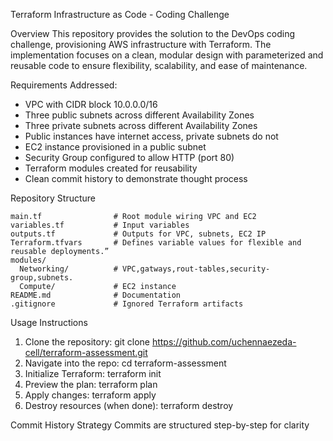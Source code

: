 Terraform Infrastructure as Code - Coding Challenge

Overview
This repository provides the solution to the DevOps coding challenge, provisioning AWS infrastructure with Terraform. 
The implementation focuses on a clean, modular design with parameterized and reusable code to ensure flexibility, scalability, 
and ease of maintenance.

Requirements Addressed:
-   VPC with CIDR block 10.0.0.0/16
-   Three public subnets across different Availability Zones
-   Three private subnets across different Availability Zones
-   Public instances have internet access, private subnets do not
-   EC2 instance provisioned in a public subnet
-   Security Group configured to allow HTTP (port 80)
-   Terraform modules created for reusability
-   Clean commit history to demonstrate thought process

Repository Structure

    main.tf                # Root module wiring VPC and EC2
    variables.tf           # Input variables
    outputs.tf             # Outputs for VPC, subnets, EC2 IP
    Terraform.tfvars       # Defines variable values for flexible and reusable deployments.” 
    modules/
      Networking/          # VPC,gatways,rout-tables,security-group,subnets.
      Compute/             # EC2 instance 
    README.md              # Documentation
    .gitignore             # Ignored Terraform artifacts

Usage Instructions

1.  Clone the repository: git clone https://github.com/uchennaezeda-cell/terraform-assessment.git
2.  Navigate into the repo: cd terraform-assessment
3.  Initialize Terraform: terraform init
4.  Preview the plan: terraform plan
5.  Apply changes: terraform apply
6.  Destroy resources (when done): terraform destroy


Commit History Strategy
Commits are structured step-by-step for clarity 


